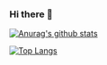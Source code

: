### Hi there 👋

[![Anurag's github stats](https://github-readme-stats.vercel.app/api?username=leanczo&count_private=true)](https://github.com/anuraghazra/github-readme-stats)

[![Top Langs](https://github-readme-stats.vercel.app/api/top-langs/?username=leanczo&layout=compact&count_private=true)](https://github.com/anuraghazra/github-readme-stats)
